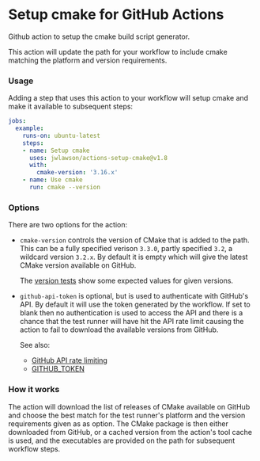 # Setup cmake for GitHub Actions

Github action to setup the cmake build script generator.

This action will update the path for your workflow to include cmake
matching the platform and version requirements.

### Usage

Adding a step that uses this action to your workflow will setup cmake
and make it available to subsequent steps:

```yaml
jobs:
  example:
    runs-on: ubuntu-latest
    steps:
    - name: Setup cmake
      uses: jwlawson/actions-setup-cmake@v1.8
      with:
        cmake-version: '3.16.x'
    - name: Use cmake
      run: cmake --version
```

### Options

There are two options for the action:

* `cmake-version` controls the version of CMake that is added to the path. This
  can be a fully specified verison `3.3.0`, partly specified `3.2`, a wildcard
  version `3.2.x`. By default it is empty which will give the latest CMake
  version available on GitHub.

  The [version tests] show some expected values for given versions.

* `github-api-token` is optional, but is used to authenticate with GitHub's
  API. By default it will use the token generated by the workflow. If set to
  blank then no authentication is used to access the API and there is a chance
  that the test runner will have hit the API rate limit causing the action to
  fail to download the available versions from GitHub.

  See also:
   - [GitHub API rate limiting]
   - [GITHUB_TOKEN]


### How it works

The action will download the list of releases of CMake available on GitHub and
choose the best match for the test runner's platform and the version
requirements given as as option. The CMake package is then either downloaded
from GitHub, or a cached version from the action's tool cache is used, and the
executables are provided on the path for subsequent workflow steps.


[version tests]: ./__tests__/version.test.ts
[GitHub API rate limiting]: https://developer.github.com/v3/#rate-limiting
[GITHUB_TOKEN]: https://help.github.com/en/actions/automating-your-workflow-with-github-actions/authenticating-with-the-github_token#about-the-github_token-secret


